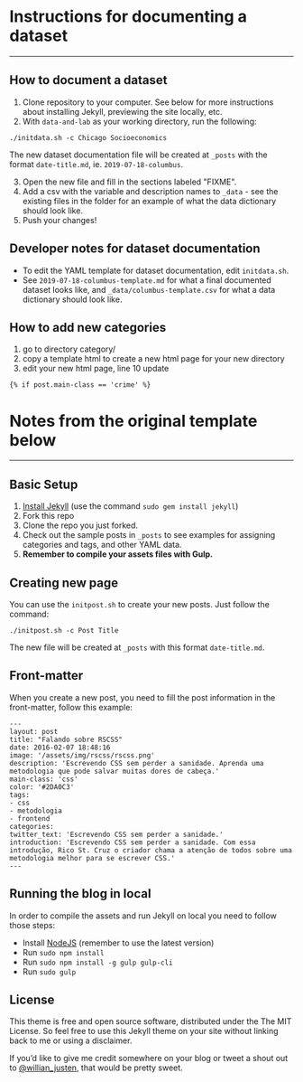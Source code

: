 # Instructions for documenting a dataset 

---

## How to document a dataset

1. Clone repository to your computer. See below for more instructions about
installing Jekyll, previewing the site locally, etc.
2. With `data-and-lab` as your working directory, run the following:

```
./initdata.sh -c Chicago Socioeconomics
```

The new dataset documentation file will be created at `_posts` with the format
`date-title.md`, ie. `2019-07-18-columbus`.

3. Open the new file and fill in the sections labeled "FIXME".
4. Add a csv with the variable and description names to `_data` - see the
existing files in the folder for an example of what the data dictionary should
look like.
5. Push your changes!

## Developer notes for dataset documentation

- To edit the YAML template for dataset documentation, edit `initdata.sh`.
- See `2019-07-18-columbus-template.md` for what a final documented dataset
looks like, and `_data/columbus-template.csv` for what a data dictionary should
look like.

## How to add new categories

1. go to directory category/
2. copy a template html to create a new html page for your new directory
3. edit your new html page, line 10 update
```
{% if post.main-class == 'crime' %}
```

# Notes from the original template below

---

## Basic Setup

1. [Install Jekyll](http://jekyllrb.com) (use the command ```sudo gem install jekyll```)
2. Fork this repo
3. Clone the repo you just forked.
5. Check out the sample posts in `_posts` to see examples for assigning categories and tags, and other YAML data.
7. **Remember to compile your assets files with Gulp.**

## Creating new page

You can use the `initpost.sh` to create your new posts. Just follow the command:

```
./initpost.sh -c Post Title
```

The new file will be created at `_posts` with this format `date-title.md`.

## Front-matter

When you create a new post, you need to fill the post information in the front-matter, follow this example:

```
---
layout: post
title: "Falando sobre RSCSS"
date: 2016-02-07 18:48:16
image: '/assets/img/rscss/rscss.png'
description: 'Escrevendo CSS sem perder a sanidade. Aprenda uma metodologia que pode salvar muitas dores de cabeça.'
main-class: 'css'
color: '#2DA0C3'
tags:
- css
- metodologia
- frontend
categories:
twitter_text: 'Escrevendo CSS sem perder a sanidade.'
introduction: 'Escrevendo CSS sem perder a sanidade. Com essa introdução, Rico St. Cruz o criador chama a atenção de todos sobre uma metodologia melhor para se escrever CSS.'
---
```

## Running the blog in local

In order to compile the assets and run Jekyll on local you need to follow those steps:

- Install [NodeJS](https://nodejs.org/) (remember to use the latest version)
- Run `sudo npm install`
- Run `sudo npm install -g gulp gulp-cli`
- Run `sudo gulp`


## License

This theme is free and open source software, distributed under the The MIT License. So feel free to use this Jekyll theme on your site without linking back to me or using a disclaimer.

If you’d like to give me credit somewhere on your blog or tweet a shout out to [@willian_justen](https://twitter.com/willian_justen), that would be pretty sweet.
